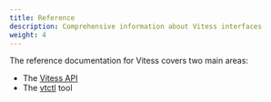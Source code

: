 ```yaml
---
title: Reference
description: Comprehensive information about Vitess interfaces
weight: 4
---
```


The reference documentation for Vitess covers two main areas:

* The [Vitess API](vitess-api)
* The [vtctl](vtctl) tool
